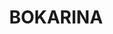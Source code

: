 ---
lastmod: '2025-04-06T06:05:21+00:00'
latitude: -26.742043
layout: suburb
longitude: 153.119478
postcode: '4575'
state: QLD
title: BOKARINA
url: /qld/bokarina/
---